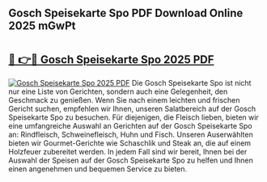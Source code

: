 ## Gosch Speisekarte Spo PDF Download Online 2025 mGwPt

# <h2><a href="http://gc8g08.nevu.top/?p=Gosch+Speisekarte+Spo">🔗 👉🔴 Gosch Speisekarte Spo 2025 PDF</a></h2>

[![Gosch Speisekarte Spo 2025 PDF](https://i.imgur.com/dBaPXMq.png)](http://gc8g08.nevu.top/?p=Gosch+Speisekarte+Spo)
Die Gosch Speisekarte Spo ist nicht nur eine Liste von Gerichten, sondern auch eine Gelegenheit, den Geschmack zu genießen. Wenn Sie nach einem leichten und frischen Gericht suchen, empfehlen wir Ihnen, unseren Salatbereich auf der Gosch Speisekarte Spo zu besuchen. Für diejenigen, die Fleisch lieben, bieten wir eine umfangreiche Auswahl an Gerichten auf der Gosch Speisekarte Spo an: Rindfleisch, Schweinefleisch, Huhn und Fisch. Unseren Auserwählten bieten wir Gourmet-Gerichte wie Schaschlik und Steak an, die auf einem Holzfeuer zubereitet werden. In jedem Fall sind wir bereit, Ihnen bei der Auswahl der Speisen auf der Gosch Speisekarte Spo zu helfen und Ihnen einen angenehmen und bequemen Service zu bieten.
